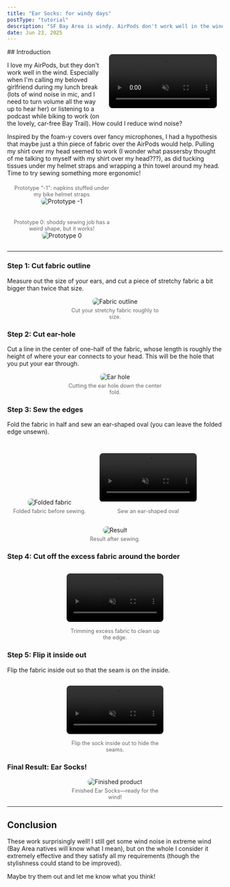```yaml
---
title: "Ear Socks: for windy days"
postType: "tutorial"
description: "SF Bay Area is windy. AirPods don't work well in the wind. The solution: Ear Socks!"
date: Jun 23, 2025
---
```


<style>
.figure-group {
  display: flex;
  flex-wrap: wrap;
  justify-content: center;
  gap: 1em;
  margin: 1em 0;
}

.figure-group figure {
  margin: 0;
  max-width: 45%;
}

figure {
  display: inline-block;
  margin: 1em;
  text-align: center;
  max-width: 45%;
}

figure img {
  max-width: 100%;
  height: auto;
  border-radius: 8px;
}

figcaption {
  font-size: 0.9em;
  color: #666;
  margin-top: 0.4em;
}

video {
  max-width: 100%;
  border-radius: 8px;
  display: block;
  margin: 1em auto;
}

@media (max-width: 768px) {
  figure {
    display: block;
    max-width: 90%;
    margin: 1em auto;
  }
}
</style>

<div style="display: block; float: right; width: 50%; padding: 1em; margin: 0;">
  <video autoplay loop muted playsinline style="margin: 0; padding: 0;">
    <!-- <source src="https://files.catbox.moe/4ug9r7.mp4" type="video/mp4"> -->
    <source src="https://archive.org/download/img-1195-75x/IMG_1195__75x.mp4" type="video/mp4">
    Your browser does not support the video tag.
  </video>
</div>
## Introduction

I love my AirPods, but they don't work well in the wind. Especially when I'm calling my beloved girlfriend during my lunch break (lots of wind noise in mic, and I need to turn volume all the way up to hear her) or listening to a podcast while biking to work (on the lovely, car-free Bay Trail). How could I reduce wind noise?
<div style="clear: both; margin: 0"></div>
Inspired by the foam-y covers over fancy microphones, I had a hypothesis that maybe just a thin piece of fabric over the AirPods would help. Pulling my shirt over my head seemed to work (I wonder what passersby thought of me talking to myself with my shirt over my head???), as did tucking tissues under my helmet straps and wrapping a thin towel around my head. Time to try sewing something more ergonomic!


<figure>
  <figcaption>Prototype "-1": napkins stuffed under my bike helmet straps</figcaption>
  <img src="https://lh3.googleusercontent.com/pw/AP1GczNlTVsTwoH0wq3F621zMHb0mHOIvc3ARWrJ3I2CbvH8a9OZumLe6ErY3DNVinT4VAz--9_vUkSuE-jI-f3Wl_Q1iu6QDfg8mrLzZy3cr8yX6MbL7phh=w1920-h1080" alt="Prototype -1" />
</figure>

<figure>
  <figcaption>Prototype 0: shoddy sewing job has a weird shape, but it works!</figcaption>
  <img src="https://lh3.googleusercontent.com/pw/AP1GczO3HDZRgN8ruMnkDheLe_rkM5FBK8p7TwyO6c4TLV6wgiWhP-VN6TohBvhkBx5R2ise1TPrzm7CMNmQcdAzfH_fS7J0lUvhOZ3I_YrixYwSv20WO1Js=w1920-h1080" alt="Prototype 0" />
</figure>

---

### Step 1: Cut fabric outline

Measure out the size of your ears, and cut a piece of stretchy fabric a bit bigger than twice that size.

<div class="figure-group">
  <figure>
    <img src="https://lh3.googleusercontent.com/pw/AP1GczPpBmXWpQ2lb7qBKx_AmcO_-gX7PyCJ_zhrl5I_MN46kIJ9uhojRCzQILcPmu5cpqMXcujg-agmCSdkF6Qw6m1qQTbg0acuDPHKP0vVVJYIMgqFqN1y=w1920-h1080" alt="Fabric outline" />
    <figcaption>Cut your stretchy fabric roughly to size.</figcaption>
  </figure>
</div>

### Step 2: Cut ear-hole

Cut a line in the center of one-half of the fabric, whose length is roughly the height of where your ear connects to your head. This will be the hole that you put your ear through.

<div class="figure-group">
  <figure>
    <img src="https://lh3.googleusercontent.com/pw/AP1GczPndWoDcK9GgUmn_NqqloAAnTSQmlxQCi2jE_OBHVcTEJbr3QEUSx8tWWOmTQMn-Rx-D9oT0TkTKu1n2q_LQMfm7B1_IZcKwfjBESSIYwdEba7na9Hk=w1920-h1080" alt="Ear hole" />
    <figcaption>Cutting the ear hole down the center fold.</figcaption>
  </figure>
</div>

### Step 3: Sew the edges

Fold the fabric in half and sew an ear-shaped oval (you can leave the folded edge unsewn).

  <figure>
    <img src="https://lh3.googleusercontent.com/pw/AP1GczN65Ib8MfMsfsnp2g1rBiyvMXDy5Y5ZL-3FA1z4feiaw-6ClRMZtmDWn2OgfizdK6dIRFWyC11VNbli6L0dz66BBYVasMdbz3bHMxv_lPldg-zrbcUt=w1920-h1080" alt="Folded fabric" />
    <figcaption>Folded fabric before sewing.</figcaption>
  </figure>

  <figure>
    <video autoplay loop muted playsinline>
      <!-- <source src="https://files.catbox.moe/p91qgf.mp4" type="video/mp4" /> -->
      <source src="https://archive.org/download/img-1195-75x/4.mp4" type="video/mp4" />
    </video>
    <figcaption>Sew an ear-shaped oval</figcaption>
  </figure>

<div class="figure-group">
  <figure>
    <img src="https://lh3.googleusercontent.com/pw/AP1GczMNaUzDuGFkedKk5ZKxNPT3JzUd-pP32G5v2kwnnOx7hl5jlLkRy_RlDdyGKqm2WnYrFOYbi3hTZINKypurnDXl6v3bkiIOcUHWc6OgOPVqjGRHUJ5h=w1920-h1080" alt="Result" />
    <figcaption>Result after sewing.</figcaption>
  </figure>
</div>

### Step 4: Cut off the excess fabric around the border

<div class="figure-group">
  <figure>
    <video autoplay loop muted playsinline>
      <!-- <source src="https://files.catbox.moe/3e5ose.mp4" type="video/mp4" /> -->
      <source src="https://archive.org/download/img-1195-75x/6.mp4" type="video/mp4" />
    </video>
    <figcaption>Trimming excess fabric to clean up the edge.</figcaption>
  </figure>
</div>

### Step 5: Flip it inside out

Flip the fabric inside out so that the seam is on the inside.

<div class="figure-group">
  <figure>
    <video autoplay loop muted playsinline>
      <!-- <source src="https://files.catbox.moe/nict43.mp4" type="video/mp4" /> -->
      <source src="https://archive.org/download/img-1195-75x/7.mp4" type="video/mp4" />
    </video>
    <figcaption>Flip the sock inside out to hide the seams.</figcaption>
  </figure>
</div>

### Final Result: Ear Socks!

<div class="figure-group">
  <figure>
    <img src="https://lh3.googleusercontent.com/pw/AP1GczMnyfBdWYBOn3VL3rPQNuJiYe4p17KVZ3LBbvnR1n5jVVYok5hxw7gHurulHuf7MQGIidosurSUMdmo5z0vOJpTZ9M6htMjr82M99EGrpDlhv1V2xoq=w1920-h1080" alt="Finished product" />
    <figcaption>Finished Ear Socks—ready for the wind!</figcaption>
  </figure>
</div>

---

## Conclusion

These work surprisingly well! I still get some wind noise in extreme wind (Bay Area natives will know what I mean), but on the whole I consider it extremely effective and they satisfy all my requirements (though the stylishness could stand to be improved).

Maybe try them out and let me know what you think!